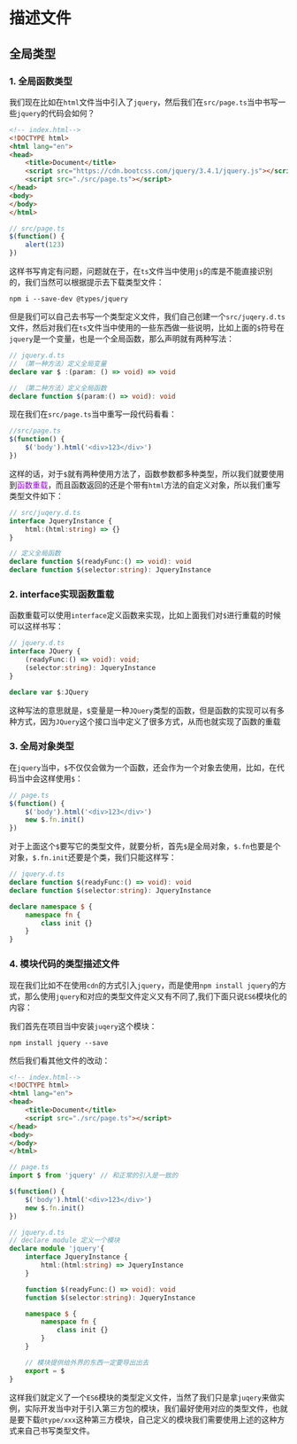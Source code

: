 # 描述文件

## 全局类型
### 1. 全局函数类型
我们现在比如在`html`文件当中引入了`jquery`，然后我们在`src/page.ts`当中书写一些`jquery`的代码会如何？
```html
<!-- index.html-->
<!DOCTYPE html>
<html lang="en">
<head>
	<title>Document</title>
	<script src="https://cdn.bootcss.com/jquery/3.4.1/jquery.js"></script>
	<script src="./src/page.ts"></script>
</head>
<body>
</body>
</html>
```
```typescript
// src/page.ts
$(function() {
	alert(123)
})
```
这样书写肯定有问题，问题就在于，在`ts`文件当中使用`js`的库是不能直接识别的，我们当然可以根据提示去下载类型文件：
```shell
npm i --save-dev @types/jquery
```
但是我们可以自己去书写一个类型定义文件，我们自己创建一个`src/juqery.d.ts`文件，然后对我们在`ts`文件当中使用的一些东西做一些说明，比如上面的`$`符号在`jquery`是一个变量，也是一个全局函数，那么声明就有两种写法：
```typescript
// jquery.d.ts
// （第一种方法）定义全局变量
declare var $ :(param: () => void) => void

// （第二种方法）定义全局函数
declare function $(param:() => void): void
```

现在我们在`src/page.ts`当中重写一段代码看看：
```typescript
//src/page.ts
$(function() {
	$('body').html('<div>123</div>')
})
```
这样的话，对于`$`就有两种使用方法了，函数参数都多种类型，所以我们就要使用到<font color=#9400D3>函数重载</font>，而且函数返回的还是个带有`html`方法的自定义对象，所以我们重写类型文件如下：
```typescript
// src/juqery.d.ts
interface JqueryInstance {
	html:(html:string) => {}
}

// 定义全局函数
declare function $(readyFunc:() => void): void
declare function $(selector:string): JqueryInstance
```


### 2. interface实现函数重载
函数重载可以使用`interface`定义函数来实现，比如上面我们对`$`进行重载的时候可以这样书写：
```typescript
// jquery.d.ts
interface JQuery {
	(readyFunc:() => void): void;
	(selector:string): JqueryInstance
}

declare var $:JQuery
```
这种写法的意思就是，`$`变量是一种`JQuery`类型的函数，但是函数的实现可以有多种方式，因为`JQuery`这个接口当中定义了很多方式，从而也就实现了函数的重载


### 3. 全局对象类型
在`jquery`当中，`$`不仅仅会做为一个函数，还会作为一个对象去使用，比如，在代码当中会这样使用`$`：
```typescript
// page.ts
$(function() {
	$('body').html('<div>123</div>')
	new $.fn.init()
})
```
对于上面这个`$`要写它的类型文件，就要分析，首先`$`是全局对象，`$.fn`也要是个对象，`$.fn.init`还要是个类，我们只能这样写：
```typescript
// jquery.d.ts
declare function $(readyFunc:() => void): void
declare function $(selector:string): JqueryInstance

declare namespace $ {
	namespace fn {
		class init {}
	}
}
```

### 4. 模块代码的类型描述文件
现在我们比如不在使用`cdn`的方式引入`jquery`，而是使用`npm install jquery`的方式，那么使用`jquery`和对应的类型文件定义又有不同了,我们下面只说`ES6`模块化的内容：

我们首先在项目当中安装`juqery`这个模块：
```shell
npm install jquery --save
```

然后我们看其他文件的改动：
```html
<!-- index.html-->
<!DOCTYPE html>
<html lang="en">
<head>
	<title>Document</title>
	<script src="./src/page.ts"></script>
</head>
<body>
</body>
</html>
```
```typescript
// page.ts
import $ from 'jquery' // 和正常的引入是一致的

$(function() {
	$('body').html('<div>123</div>')
	new $.fn.init()
})
```
```typescript
// jquery.d.ts
// declare module 定义一个模块
declare module 'jquery'{
	interface JqueryInstance {
		html:(html:string) => JqueryInstance
	}

	function $(readyFunc:() => void): void
	function $(selector:string): JqueryInstance

	namespace $ {
		namespace fn {
			class init {}
		}
	}

	// 模块提供给外界的东西一定要导出出去
	export = $
}
```
这样我们就定义了一个`ES6`模块的类型定义文件，当然了我们只是拿`juqery`来做实例，实际开发当中对于引入第三方包的模块，我们最好使用对应的类型文件，也就是要下载`@type/xxx`这种第三方模块，自己定义的模块我们需要使用上述的这种方式来自己书写类型文件。
